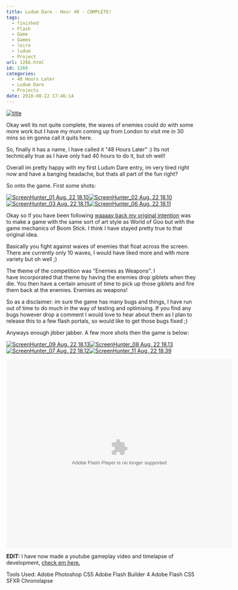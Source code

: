 ```yaml
---
title: Ludum Dare - Hour 40 - COMPLETE!
tags:
  - finished
  - Flash
  - Game
  - Games
  - leiro
  - ludum
  - Project
url: 1266.html
id: 1266
categories:
  - 48 Hours Later
  - Ludum Dare
  - Projects
date: 2010-08-22 17:46:14
---
```


[![](https://mikecann.co.uk/wp-content/uploads/2010/08/title.png "title")](https://mikecann.co.uk/wp-content/uploads/2010/08/title.png)

Okay well its not quite complete, the waves of enemies could do with some more work but I have my mum coming up from London to visit me in 30 mins so im gonna call it quits here.

<!-- more -->

So, finally it has a name, I have called it "48 Hours Later" :) Its not technically true as I have only had 40 hours to do it, but oh well!

Overall im pretty happy with my first Ludum Dare entry, im very tired right now and have a banging headache, but thats all part of the fun right?

So onto the game. First some shots:

[![](https://mikecann.co.uk/wp-content/uploads/2010/08/ScreenHunter_01-Aug.-22-18.101-300x270.jpg "ScreenHunter_01 Aug. 22 18.10")](https://mikecann.co.uk/wp-content/uploads/2010/08/ScreenHunter_01-Aug.-22-18.101.jpg)[![](https://mikecann.co.uk/wp-content/uploads/2010/08/ScreenHunter_02-Aug.-22-18.10-300x269.jpg "ScreenHunter_02 Aug. 22 18.10")
](https://mikecann.co.uk/wp-content/uploads/2010/08/ScreenHunter_02-Aug.-22-18.10.jpg)[![](https://mikecann.co.uk/wp-content/uploads/2010/08/ScreenHunter_03-Aug.-22-18.111-300x273.jpg "ScreenHunter_03 Aug. 22 18.11")](https://mikecann.co.uk/wp-content/uploads/2010/08/ScreenHunter_03-Aug.-22-18.111.jpg)[![](https://mikecann.co.uk/wp-content/uploads/2010/08/ScreenHunter_06-Aug.-22-18.111-300x271.jpg "ScreenHunter_06 Aug. 22 18.11")](https://mikecann.co.uk/wp-content/uploads/2010/08/ScreenHunter_06-Aug.-22-18.111.jpg)

Okay so if you have been following [waaaay back my original intention](https://mikecann.co.uk/ludum-dare/ludum-dare-hour-1/) was to make a game with the same sort of art style as World of Goo but with the game mechanics of Boom Stick. I think I have stayed pretty true to that original idea.

Basically you fight against waves of enemies that float across the screen. There are currently only 10 waves, I would have liked more and with more variety but oh well ;)

The theme of the competition was "Enemies as Weapons". I have incorporated that theme by having the enemies drop giblets when they die. You then have a certain amount of time to pick up those giblets and fire them back at the enemies. Enemies as weapons!

So as a disclaimer: im sure the game has many bugs and things, I have run out of time to do much in the way of testing and optimising. If you find any bugs however drop a comment I would love to hear about them as I plan to release this to a few flash portals, so would like to get those bugs fixed ;)

Anyways enough jibber jabber. A few more shots then the game is below:

[![](https://mikecann.co.uk/wp-content/uploads/2010/08/ScreenHunter_09-Aug.-22-18.13-300x211.jpg "ScreenHunter_09 Aug. 22 18.13")](https://mikecann.co.uk/wp-content/uploads/2010/08/ScreenHunter_09-Aug.-22-18.13.jpg)[![](https://mikecann.co.uk/wp-content/uploads/2010/08/ScreenHunter_08-Aug.-22-18.13-300x296.jpg "ScreenHunter_08 Aug. 22 18.13")
](https://mikecann.co.uk/wp-content/uploads/2010/08/ScreenHunter_08-Aug.-22-18.13.jpg)[![](https://mikecann.co.uk/wp-content/uploads/2010/08/ScreenHunter_07-Aug.-22-18.12-300x266.jpg "ScreenHunter_07 Aug. 22 18.12")](https://mikecann.co.uk/wp-content/uploads/2010/08/ScreenHunter_07-Aug.-22-18.12.jpg)[![](https://mikecann.co.uk/wp-content/uploads/2010/08/ScreenHunter_11-Aug.-22-18.39-300x244.jpg "ScreenHunter_11 Aug. 22 18.39")](https://mikecann.co.uk/wp-content/uploads/2010/08/ScreenHunter_11-Aug.-22-18.39.jpg)

<a name="thegame"></a>

<object style="width: 600px; height: 500px;" classid="clsid:d27cdb6e-ae6d-11cf-96b8-444553540000" width="600" height="500" codebase="https://download.macromedia.com/pub/shockwave/cabs/flash/swflash.cab#version=6,0,40,0"><param name="src" value="https://www.mikecann.co.uk/DumpingGround/ld/18/05/LudumDare18.swf" /><embed style="width: 600px; height: 500px;" type="application/x-shockwave-flash" width="600" height="500" src="https://www.mikecann.co.uk/DumpingGround/ld/18/05/LudumDare18.swf"></embed></object>

**EDIT:** I have now made a youtube gameplay video and timelapse of development, [check em here.](https://mikecann.co.uk/?p=1291)

Tools Used:
Adobe Photoshop CS5
Adobe Flash Builder 4
Adobe Flash CS5
SFXR
Chronolapse
